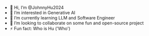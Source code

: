 - 👋 Hi, I’m @JohnnyHu2024
- 👀 I’m interested in Generative AI
- 🌱 I’m currently learning LLM and Software Engineer
- 💞️ I’m looking to collaborate on some fun and open-source project
- ⚡ Fun fact: Who is Hu ('Who')

<!---
JohnnyHu2024/JohnnyHu2024 is a ✨ special ✨ repository because its `README.md` (this file) appears on your GitHub profile.
You can click the Preview link to take a look at your changes.
--->
